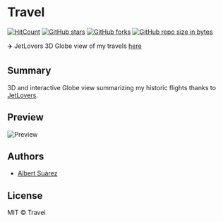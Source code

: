 # Travel

[![HitCount](http://hits.dwyl.io/AlbertSuarez/travel.svg)](http://hits.dwyl.io/AlbertSuarez/travel)
[![GitHub stars](https://img.shields.io/github/stars/AlbertSuarez/travel.svg)](https://GitHub.com/AlbertSuarez/travel/stargazers/)
[![GitHub forks](https://img.shields.io/github/forks/AlbertSuarez/travel.svg)](https://GitHub.com/AlbertSuarez/travel/network/)
[![GitHub repo size in bytes](https://img.shields.io/github/repo-size/AlbertSuarez/travel.svg)](https://github.com/AlbertSuarez/travel)

✈️ JetLovers 3D Globe view of my travels [here](https://asuarez.dev/travel)

## Summary

3D and interactive Globe view summarizing my historic flights thanks to [JetLovers](https://www.jetlovers.com/).

## Preview

![Preview](assets/img/preview.gif)

## Authors

- [Albert Suàrez](https://github.com/AlbertSuarez)

## License

MIT © Travel
